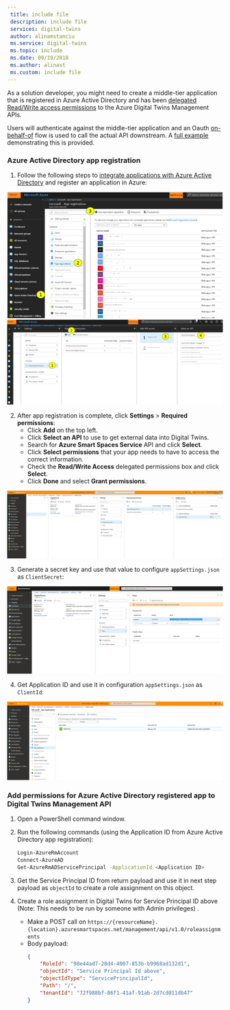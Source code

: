```yaml
---
 title: include file
 description: include file
 services: digital-twins
 author: alinamstanciu
 ms.service: digital-twins
 ms.topic: include
 ms.date: 09/19/2018
 ms.author: alinast
 ms.custom: include file
---
```


As a solution developer, you might need to create a middle-tier application that is registered in Azure Active Directory and has been [delegated Read/Write access permissions](https://docs.microsoft.com/azure/active-directory/develop/v1-permissions-and-consent) to the Azure Digital Twins Management APIs.

Users will authenticate against the middle-tier application and an Oauth [on-behalf-of](https://docs.microsoft.com/azure/active-directory/develop/active-directory-v2-protocols-oauth-on-behalf-of) flow is used to call the actual API downstream. A [full example](https://azure.microsoft.com/resources/samples/active-directory-dotnet-webapi-onbehalfof/) demonstrating this is provided.

### Azure Active Directory app registration

1. Follow the following steps to [integrate applications with Azure Active Directory](https://docs.microsoft.com/azure/active-directory/develop/quickstart-v1-integrate-apps-with-azure-ad) and register an application in Azure:

 ![Azure Active Directory app registration first step][1]
 ![Azure Active Directory app registration second step][2]

2. After app registration is complete, click **Settings** > **Required permissions**:
    * Click **Add** on the top left.
    * Click **Select an API** to use to get external data into Digital Twins.
    * Search for **Azure Smart Spaces Service** API and click **Select**.
    * Click **Select permissions** that your app needs to have to access the correct information.
    * Check the **Read/Write Access** delegated permissions box and click **Select**.
    * Click **Done** and select **Grant permissions**.

 ![Azure Active Directory app registration third step][5]

3. Generate a secret key and use that value to configure `appSettings.json` as `ClientSecret`:

 ![Azure Active Directory app registration fourth step][6]

4. Get Application ID and use it in configuration `appSettings.json` as `ClientId`:

![Azure Active Directory app registration fifth step][4]

### Add permissions for Azure Active Directory registered app to Digital Twins Management API

1. Open a PowerShell command window.

2. Run the following commands (using the Application ID from Azure Active Directory app registration):

    ```bash
    Login-AzureRmAccount
    Connect-AzureAD
    Get-AzureRmADServicePrincipal -ApplicationId <Application ID>
    ```

3. Get the Service Principal ID from return payload and use it in next step payload as `objectId` to create a role assignment on this object.

4. Create a role assignment in Digital Twins for Service Principal ID above (Note: This needs to be run by someone with Admin privileges) .

    * Make a POST call on `https://{resourceName}.{location}.azuresmartspaces.net/management/api/v1.0/roleassignments`
    * Body payload:
        ```json
        {
            "RoleId": "98e44ad7-28d4-4007-853b-b9968ad132d1",
            "objectId": "Service Principal Id above",
            "objectIdType": "ServicePrincipalId",
            "Path": "/",
            "tenantId": "72f988bf-86f1-41af-91ab-2d7cd011db47"
        }
        ```

<!-- Images -->
[1]: ./media/digital-twins-permissions/aad-app-registration1.png
[2]: ./media/digital-twins-permissions/aad-app-registration2.png
[3]: ./media/digital-twins-permissions/aad-app-registration3.png

[4]: ./media/digital-twins-permissions/aad-app-registration.v2.clientid.png
[5]: ./media/digital-twins-permissions/aad-app-registration.v2.permission.png
[6]: ./media/digital-twins-permissions/aad-app-registration.v2.secret.png
[7]: ./media/digital-twins-permissions/aad-app-registration.v2.tenant.png
